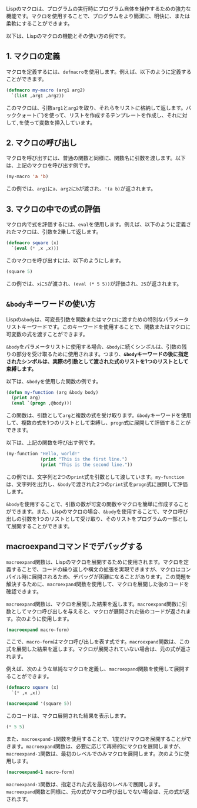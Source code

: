 

Lispのマクロは、プログラムの実行時にプログラム自体を操作するための強力な機能です。マクロを使用することで、プログラムをより簡潔に、明快に、または柔軟にすることができます。

以下は、Lispのマクロの機能とその使い方の例です。

## 1. マクロの定義

マクロを定義するには、`defmacro`を使用します。例えば、以下のように定義することができます。

```lisp
(defmacro my-macro (arg1 arg2)
  `(list ,arg1 ,arg2))
```

このマクロは、引数`arg1`と`arg2`を取り、それらをリストに格納して返します。バッククォート(``)を使って、リストを作成するテンプレートを作成し、それに対して`,`を使って変数を挿入しています。

## 2.  マクロの呼び出し

マクロを呼び出すには、普通の関数と同様に、関数名に引数を渡します。以下は、上記のマクロを呼び出す例です。

```lisp
(my-macro 'a 'b)
```


この例では、`arg1`に`a`、`arg2`に`b`が渡され、`'(a b)`が返されます。

## 3.  マクロの中での式の評価

マクロ内で式を評価するには、`eval`を使用します。例えば、以下のように定義されたマクロは、引数を2乗して返します。

```lisp
(defmacro square (x)
  `(eval (* ,x ,x)))
```

このマクロを呼び出すには、以下のようにします。

```lisp
(square 5)
```


この例では、`x`に`5`が渡され、`(eval (* 5 5))`が評価され、`25`が返されます。



## `&body`キーワードの使い方


Lispの`&body`は、可変長引数を関数またはマクロに渡すための特別なパラメータリストキーワードです。このキーワードを使用することで、関数またはマクロに可変数の式を渡すことができます。

`&body`をパラメータリストに使用する場合、`&body`に続くシンボルは、引数の残りの部分を受け取るために使用されます。つまり、**`&body`キーワードの後に指定されたシンボルは、実際の引数として渡された式のリストを1つのリストとして束縛します。**

以下は、`&body`を使用した関数の例です。

```lisp
(defun my-function (arg &body body)
  (print arg)
  (eval `(progn ,@body)))
```

この関数は、引数として`arg`と複数の式を受け取ります。`&body`キーワードを使用して、複数の式を1つのリストとして束縛し、`progn`式に展開して評価することができます。


以下は、上記の関数を呼び出す例です。


```lisp
(my-function "Hello, world!"
             (print "This is the first line.")
             (print "This is the second line."))
```

この例では、文字列と2つの`print`式を引数として渡しています。`my-function`は、文字列を出力し、`&body`で渡された2つの`print`式を`progn`式に展開して評価します。

`&body`を使用することで、引数の数が可変の関数やマクロを簡単に作成することができます。また、Lispのマクロの場合、`&body`を使用することで、マクロ呼び出しの引数を1つのリストとして受け取り、そのリストをプログラムの一部として展開することができます。


## macroexpandコマンドでデバッグする


`macroexpand`関数は、Lispのマクロを展開するために使用されます。マクロを定義することで、コードの繰り返しや構文の拡張を実現できますが、マクロはコンパイル時に展開されるため、デバッグが困難になることがあります。この問題を解決するために、`macroexpand`関数を使用して、マクロを展開した後のコードを確認できます。

`macroexpand`関数は、マクロを展開した結果を返します。`macroexpand`関数に引数としてマクロ呼び出しを与えると、マクロが展開された後のコードが返されます。次のように使用します。

```lisp
(macroexpand macro-form)
```

ここで、`macro-form`はマクロ呼び出しを表す式です。`macroexpand`関数は、この式を展開した結果を返します。マクロが展開されていない場合は、元の式が返されます。

例えば、次のような単純なマクロを定義し、`macroexpand`関数を使用して展開することができます。

```lisp
(defmacro square (x)
  `(* ,x ,x))

(macroexpand '(square 5))
```

このコードは、マクロ展開された結果を表示します。

```lisp
(* 5 5)
```

また、`macroexpand-1`関数を使用することで、1度だけマクロを展開することができます。`macroexpand`関数は、必要に応じて再帰的にマクロを展開しますが、`macroexpand-1`関数は、最初のレベルでのみマクロを展開します。次のように使用します。

```lisp
(macroexpand-1 macro-form)
```

`macroexpand-1`関数は、指定された式を最初のレベルで展開します。`macroexpand`関数と同様に、元の式がマクロ呼び出しでない場合は、元の式が返されます。



